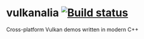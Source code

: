 # vulkanalia [![Build status](https://ci.appveyor.com/api/projects/status/u4v8keyni0v63w68?svg=true)](https://ci.appveyor.com/project/ltowarek/vulkanalia)
Cross-platform Vulkan demos written in modern C++
